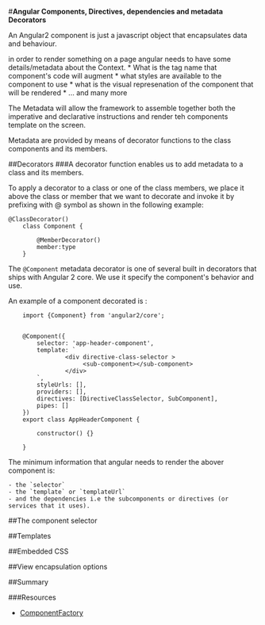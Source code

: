 #**Angular Components, Directives, dependencies and metadata Decorators**

An Angular2 component is just a javascript object that encapsulates data and behaviour.

in order to render something on a page angular needs to have some details/metadata about the Context.
    *  What is the tag name that component's code will augment
    *  what styles are available to the component to use
    *  what is the visual represenation of the component that will be rendered
    * ... and many more
    
    
 The Metadata will allow the framework to assemble together both the imperative and declarative instructions and render teh components template on the screen.
 
 Metadata are provided by means of decorator functions to the class components and its members. 
 
##Decorators
###A decorator function enables us to add metadata to a class and its members.

To apply a decorator to a class or one of the class members, 
we place it above the class or member that we want to decorate and invoke
it by prefixing with @ symbol as shown in the following example:

    @ClassDecorator()
        class Component {
            
            @MemberDecorator()
            member:type
        }
    
The `@Component` metadata decorator is one of several built in decorators that ships with
Angular 2 core. We use it specify the component's behavior and use.


An example of a component decorated is :

   
        import {Component} from 'angular2/core';


        @Component({
            selector: 'app-header-component',
            template: `
                    <div directive-class-selector >
                         <sub-component></sub-component>
                    </div>                 
            `,
            styleUrls: [],
            providers: [],
            directives: [DirectiveClassSelector, SubComponent],
            pipes: []
        })
        export class AppHeaderComponent {

            constructor() {}

        }
        
The minimum information that angular needs to render the abover component is:

    - the `selector`
    - the `template` or `templateUrl` 
    - and the dependencies i.e the subcomponents or directives (or services that it uses).      
    
    
##The component selector

##Templates

##Embedded CSS

##View encapsulation options

##Summary

###Resources

- [ComponentFactory](https://angular.io/docs/ts/latest/api/core/ComponentFactory-interface.html)

